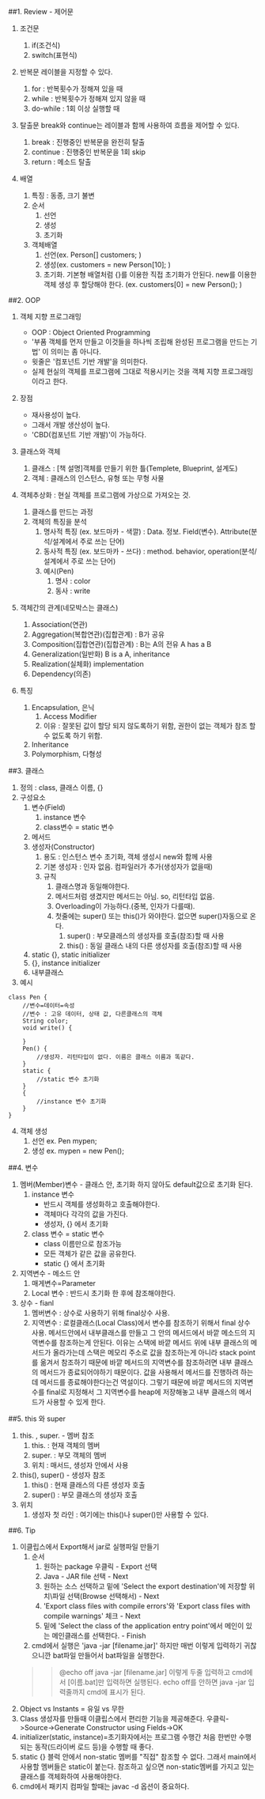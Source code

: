 ##1. Review - 제어문
1. 조건문
	1. if(조건식)
	2. switch(표현식)
2. 반복문
레이블을 지정할 수 있다.
	1. for : 반복횟수가 정해져 있을 때
	2. while : 반복횟수가 정해져 있지 않을 때
	3. do-while : 1회 이상 실행할 때
3. 탈출문
break와 continue는 레이블과 함께 사용하여 흐름을 제어할 수 있다.

	1. break : 진행중인 반복문을 완전히 탈출
	2. continue : 진행중인 반복문을 1회 skip
	3. return : 메소드 탈출
4. 배열
	1. 특징 : 동종, 크기 불변
	2. 순서
		1. 선언
		2. 생성
		3. 초기화
	3. 객체배열
		1. 선언(ex. Person[] customers; )
		2. 생성(ex. customers = new Person[10]; )
		3. 초기화. 기본형 배열처럼 {}를 이용한 직접 초기화가 안된다. new를 이용한 객체 생성 후 할당해야 한다.
		(ex. customers[0] = new Person(); )

##2. OOP
1. 객체 지향 프로그래밍
	* OOP : Object Oriented Programming
	* '부품 객체를 먼저 만들고 이것들을 하나씩 조립해 완성된 프로그램을 만드는 기법' 이 의미는 좀 아니다.
	* 윗줄은 '컴포넌트 기반 개발'을 의미한다.
	* 실제 현실의 객체를 프로그램에 그대로 적용시키는 것을 객체 지향 프로그래밍이라고 한다.
2. 장점
	* 재사용성이 높다.
	* 그래서 개발 생산성이 높다.
	* 'CBD(컴포넌트 기반 개발)'이 가능하다.
3. 클래스와 객체
	1. 클래스 : [책 설명]객체를 만들기 위한 틀(Templete, Blueprint, 설계도)
	2. 객체 : 클래스의 인스턴스, 유형 또는 무형 사물
4. 객체추상화 : 현실 객체를 프로그램에 가상으로 가져오는 것.
	1. 클래스를 만드는 과정
	2. 객체의 특징을 분석
		1. 명사적 특징 (ex. 보드마카 - 색깔) : Data. 정보. Field(변수). Attribute(분석/설계에서 주로 쓰는 단어)
		2. 동사적 특징 (ex. 보드마카 - 쓰다) : method. behavior, operation(분석/설계에서 주로 쓰는 단어)
		3. 예시(Pen)
			1. 명사 : color
			2. 동사 : write
5. 객체간의 관계(네모박스는 클래스)
	1. Association(연관)
	2. Aggregation(복합연관)(집합관계) : B가 공유
	3. Composition(집합연관)(집합관계) : B는 A의 전유
		A has a B
	4. Generalization(일반화)
		B is a A, inheritance
	5. Realization(실체화)
		implementation
	6. Dependency(의존)

6.  특징
	1. Encapsulation, 은닉
		1. Access Modifier
		2. 이유 : 잘못된 값이 할당 되지 않도록하기 위함, 권한이 없는 객체가 참조 할 수 없도록 하기 위함.
	2. Inheritance
	3. Polymorphism, 다형성

##3. 클래스
1. 정의 : class, 클래스 이름, {}
2. 구성요소
	1. 변수(Field)
		1. instance 변수
		2. class변수 = static 변수
	2. 메서드
	3. 생성자(Constructor)
		1. 용도 : 인스턴스 변수 초기화, 객체 생성시 new와 함께 사용
		2. 기본 생성자 : 인자 없음. 컴파일러가 추가(생성자가 없을때)
		3. 규칙
			1. 클래스명과 동일해야한다.
			2. 메서드처럼 생겼지만 메서드는 아님. so, 리턴타입 없음.
			3. Overloading이 가능하다.(중복, 인자가 다를때).
			4. 첫줄에는 super() 또는 this()가 와야한다. 없으면 super()자동으로 온다.
				1. super() : 부모클래스의 생성자를 호출(참조)할 때 사용
				2. this() : 동일 클래스 내의 다른 생성자를 호출(참조)할 때 사용
	4. static {}, static initializer
	5. {}, instance initializer
	6. 내부클래스
3. 예시
```
class Pen {
	//변수=데이터=속성
	//변수 : 고유 데이터, 상태 값, 다른클래스의 객체
	String color;
	void write() {

	}
	Pen() {
		//생성자. 리턴타입이 없다. 이름은 클래스 이름과 똑같다.
	}
	static {
		//static 변수 초기화
	}
	{
		//instance 변수 초기화
	}
}
```
4. 객체 생성
	1. 선언 ex. Pen mypen;
	2. 생성 ex. mypen = new Pen();

##4. 변수
1. 멤버(Member)변수 - 클래스 안, 초기화 하지 않아도 default값으로 초기화 된다.
	1. instance 변수
		* 반드시 객체를 생성화하고 호출해야한다.
		* 객체마다 각각의 값을 가진다.
		* 생성자, {} 에서 초기화
	2. class 변수 = static 변수
		* class 이름만으로 참조가능
		* 모든 객체가 같은 값을 공유한다.
		* static {} 에서 초기화
2. 지역변수 - 메소드 안
	1. 매게변수=Parameter
	2. Local 변수 : 반드시 초기화 한 후에 참조해야한다.
3. 상수 - fianl
	1. 멤버변수 : 상수로 사용하기 위해 final상수 사용.
	2. 지역변수 : 로컬클래스(Local Class)에서 변수를 참조하기 위해서 final 상수 사용.
	메서드안에서 내부클래스를 만들고 그 안의 메서드에서 바깥 메소드의 지역변수를 참조하는게 안된다.
	이유는 스택에 바깥 메서드 위에 내부 클래스의 메서드가 올라가는데 스택은 메모리 주소로 값을 참조하는게 아니라 stack point를 옮겨서 참조하기 때문에 바깥 메서드의 지역변수를 참조하려면 내부 클래스의 메서드가 종료되어야하기 때문이다. 값을 사용해서 메서드를 진행하려 하는데 메서드를 종료해야한다는건 역설이다.
	그렇기 때문에 바깥 메서드의 지역변수를 final로 지정해서 그 지역변수를 heap에 저장해놓고 내부 클래스의 메서드가 사용할 수 있게 한다.

##5. this 와 super
1. this. , super. - 멤버 참조
	1. this. : 현재 객체의 멤버
	2. super. : 부모 객체의 멤버
	3. 위치 : 매서드, 생성자 안에서 사용
2. this(), super() - 생성자 참조
	1. this() : 현재 클래스의 다른 생성자 호출
	2. super() : 부모 클래스의 생성자 호출
3. 위치
	1. 생성자 첫 라인 : 여기에는 this()나 super()만 사용할 수 있다.

##6. Tip
1. 이클립스에서 Export해서 jar로 실행파일 만들기
	1. 순서
		1. 원하는 package 우클릭 - Export 선택
		2. Java - JAR file 선택 - Next
		3. 원하는 소스 선택하고 밑에 'Select the export destination'에 저장할 위치\파일 선택(Browse 선택해서) - Next
		4. 'Export class files with compile errors'와 'Export class files with compile warnings' 체크 - Next
		5. 밑에 'Select the class of the application entry point'에서 메인이 있는 메인클래스를 선택한다. - Finish
	2. cmd에서 실행은 'java -jar [filename.jar]'
	하지만 매번 이렇게 입력하기 귀찮으니깐 bat파일 만들어서 bat파일을 실행한다.
	>>@echo off
	>>java -jar [filename.jar]
	이렇게 두줄 입력하고 cmd에서 [이름.bat]만 입력하면 실행된다.
	echo off를 안하면 java -jar 입력줄까지 cmd에 표시가 된다.
2. Object vs Instants = 유일 vs 무한
3. Class 생성자를 만들때 이클립스에서 편리한 기능을 제공해준다.
우클릭->Source->Generate Constructor using Fields->OK
4. initializer(static, instance)=초기화자에서는 프로그램 수행간 처음 한번만 수행 되는 동작(드라이버 로드 등)을 수행할 때 좋다.
5. static {} 블럭 안에서 non-static 멤버를 "직접" 참조할 수 없다.
그래서 main에서 사용할 멤버들은 static이 붙는다.
참조하고 싶으면 non-static멤버를 가지고 있는 클래스를 객체화하여 사용해야한다.
6. cmd에서 패키지 컴파일 할때는 javac -d 옵션이 중요하다.
